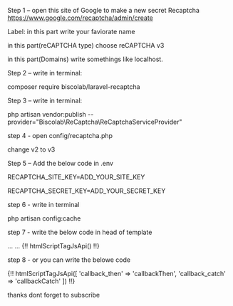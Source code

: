 Step 1 – open this site of Google to make a new secret Recaptcha
  https://www.google.com/recaptcha/admin/create
  
  Label:
  in this part write your faviorate name
  
  in this part(reCAPTCHA type) choose reCAPTCHA v3
  
  in this part(Domains) write somethings like localhost.



Step 2 – write in terminal:

composer require biscolab/laravel-recaptcha
 
Step 3 – write in terminal:
  
php artisan vendor:publish --provider="Biscolab\ReCaptcha\ReCaptchaServiceProvider"


step 4 - open config/recaptcha.php

change v2 to v3
 
 
Step 5 – Add the below code in .env
 
 RECAPTCHA_SITE_KEY=ADD_YOUR_SITE_KEY
  
 RECAPTCHA_SECRET_KEY=ADD_YOUR_SECRET_KEY
  


step 6 - write in terminal

 php artisan config:cache


step 7 - write the below code in head of template
<!DOCTYPE html>
<html>
    <head>
        ...
        ...
        {!! htmlScriptTagJsApi() !!}
    </head>




step 8 -  or you can write the belowe code
<script type="text/javascript">
function callbackThen(response){
    // read HTTP status
    console.log(response.status);
 
    // read Promise object
    response.json().then(function(data){
        console.log(data);
    });
}
function callbackCatch(error){
    console.error('Error:', error)
}
</script>
 
{!! htmlScriptTagJsApi([
    'callback_then' => 'callbackThen',
    'callback_catch' => 'callbackCatch'
]) !!}
  
  

 
						


 thanks  dont forget to subscribe
